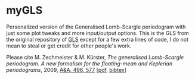 # myGLS
Personalized version of the Generalised Lomb-Scargle periodogram with just some plot tweaks and more input/output options. 
This is the GLS from the original repository of [GLS](https://github.com/mzechmeister/GLS) except for a few extra lines of code, I do not mean to steal or get credit for other people's work. 

Please cite M. Zechmeister & M. Kürster, *The generalised Lomb-Scargle periodogram. A new formalism for the floating-mean and Keplerian periodograms*, 2009, [A&A, 496, 577](https://ui.adsabs.harvard.edu/abs/2009A%26A...496..577Z) [[pdf](https://arxiv.org/pdf/0901.2573), [bibtex](https://ui.adsabs.harvard.edu/abs/2009A%26A...496..577Z/exportcitation)]
